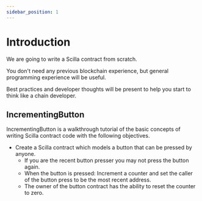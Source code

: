 ```yaml
---
sidebar_position: 1
---
```


# Introduction

We are going to write a Scilla contract from scratch.

You don't need any previous blockchain experience, but general programming experience will be useful.

Best practices and developer thoughts will be present to help you start to think like a chain developer.

## IncrementingButton

IncrementingButton is a walkthrough tutorial of the basic concepts of writing Scilla contract code with the following objectives.

* Create a Scilla contract which models a button that can be pressed by anyone.
  * If you are the recent button presser you may not press the button again.
  * When the button is pressed: Increment a counter and set the caller of the button press to be the most recent address.  
  * The owner of the button contract has the ability to reset the counter to zero.
